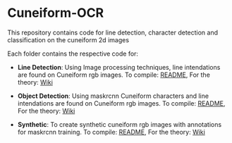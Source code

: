 # Cuneiform-OCR
This repository contains code for line detection, character detection and classification on the cuneiform 2d images 

Each folder contains the respective code for:

* **Line Detection**: Using Image processing techniques, line intendations are found on Cuneiform rgb images. To compile: [README](https://github.com/cdli-gh/Cuneiform-OCR/tree/master/line_detection), For the theory: [Wiki](https://github.com/cdli-gh/Cuneiform-OCR/wiki/Line-detection-for-Cuneiform-tablet-images-using-image-processing-techniques)

* **Object Detection**: Using maskrcnn Cuneiform characters and line intendations are found on Cuneiform rgb images. To compile: [README](https://github.com/cdli-gh/Cuneiform-OCR/tree/master/object-detection/Mask_RCNN), For the theory: [Wiki](https://github.com/cdli-gh/Cuneiform-OCR/wiki/Character-Detection)

* **Synthetic**: To create synthetic cuneiform rgb images with annotations for maskrcnn training. To compile: [README](https://github.com/cdli-gh/Cuneiform-OCR/tree/master/synthetic), For the theory: [Wiki](https://github.com/cdli-gh/Cuneiform-OCR/wiki/Synthetic-Image-data-generation)
